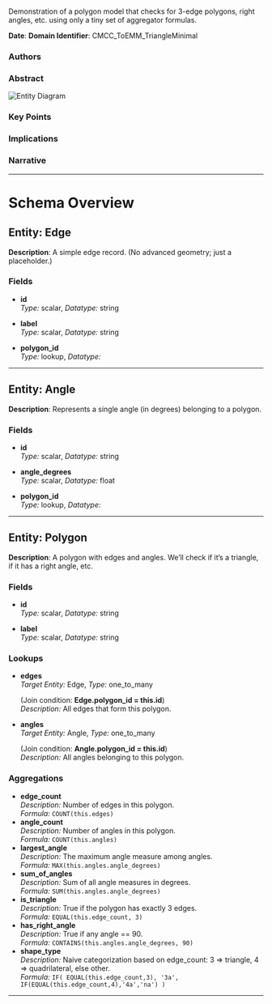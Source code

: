 # 
## 

Demonstration of a polygon model that checks for 3-edge polygons, right angles, etc. using only a tiny set of aggregator formulas.

**Date**: 
**Domain Identifier**: CMCC_ToEMM_TriangleMinimal

### Authors

### Abstract


![ Entity Diagram](triangle_demo.png)


### Key Points

### Implications

### Narrative

---

# Schema Overview

## Entity: Edge

**Description**: A simple edge record. (No advanced geometry; just a placeholder.)

### Fields
- **id**  
  *Type:* scalar, *Datatype:* string  
  
- **label**  
  *Type:* scalar, *Datatype:* string  
  
- **polygon_id**  
  *Type:* lookup, *Datatype:*   
  





---

## Entity: Angle

**Description**: Represents a single angle (in degrees) belonging to a polygon.

### Fields
- **id**  
  *Type:* scalar, *Datatype:* string  
  
- **angle_degrees**  
  *Type:* scalar, *Datatype:* float  
  
- **polygon_id**  
  *Type:* lookup, *Datatype:*   
  





---

## Entity: Polygon

**Description**: A polygon with edges and angles. We’ll check if it’s a triangle, if it has a right angle, etc.

### Fields
- **id**  
  *Type:* scalar, *Datatype:* string  
  
- **label**  
  *Type:* scalar, *Datatype:* string  
  

### Lookups
- **edges**  
  *Target Entity:* Edge, *Type:* one_to_many  
    
  (Join condition: **Edge.polygon_id = this.id**)  
  *Description:* All edges that form this polygon.
- **angles**  
  *Target Entity:* Angle, *Type:* one_to_many  
    
  (Join condition: **Angle.polygon_id = this.id**)  
  *Description:* All angles belonging to this polygon.

### Aggregations
- **edge_count**  
  *Description:* Number of edges in this polygon.  
  *Formula:* `COUNT(this.edges)`
- **angle_count**  
  *Description:* Number of angles in this polygon.  
  *Formula:* `COUNT(this.angles)`
- **largest_angle**  
  *Description:* The maximum angle measure among angles.  
  *Formula:* `MAX(this.angles.angle_degrees)`
- **sum_of_angles**  
  *Description:* Sum of all angle measures in degrees.  
  *Formula:* `SUM(this.angles.angle_degrees)`
- **is_triangle**  
  *Description:* True if the polygon has exactly 3 edges.  
  *Formula:* `EQUAL(this.edge_count, 3)`
- **has_right_angle**  
  *Description:* True if any angle == 90.  
  *Formula:* `CONTAINS(this.angles.angle_degrees, 90)`
- **shape_type**  
  *Description:* Naive categorization based on edge_count: 3 => triangle, 4 => quadrilateral, else other.  
  *Formula:* `IF( EQUAL(this.edge_count,3), '3a', IF(EQUAL(this.edge_count,4),'4a','na') )`



---